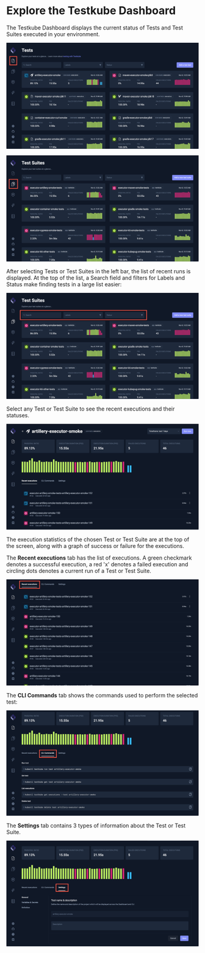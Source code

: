 # Explore the Testkube Dashboard

The Testkube Dashboard displays the current status of Tests and Test Suites executed in your environment.

![Test List](../img/test-list-1.6.png)

![Test Suites List](../img/test-suite-list-1.6.png)

After selecting Tests or Test Suites in the left bar, the list of recent runs is displayed. At the top of the list, a Search field and filters for Labels and Status make finding tests in a large list easier:

![Search & Filter](../img/search-filter-1.6.png)

Select any Test or Test Suite to see the recent executions and their statuses.

![Execution Status](../img/execution-status-1.6.png)

The execution statistics of the chosen Test or Test Suite are at the top of the screen, along with a graph of success or failure for the executions.

The **Recent executions** tab has the list of executions. A green checkmark denotes a successful execution, a red 'x' denotes a failed execution and circling dots denotes a current run of a Test or Test Suite.

![Recent executions](../img/recent-executions-1.6.png)

The **CLI Commands** tab shows the commands used to perform the selected test:

![CLI Commands](../img/CLI-commands-1.6.png)

The **Settings** tab contains 3 types of information about the Test or Test Suite.

![Setting](../img/settings-1.6.png)
